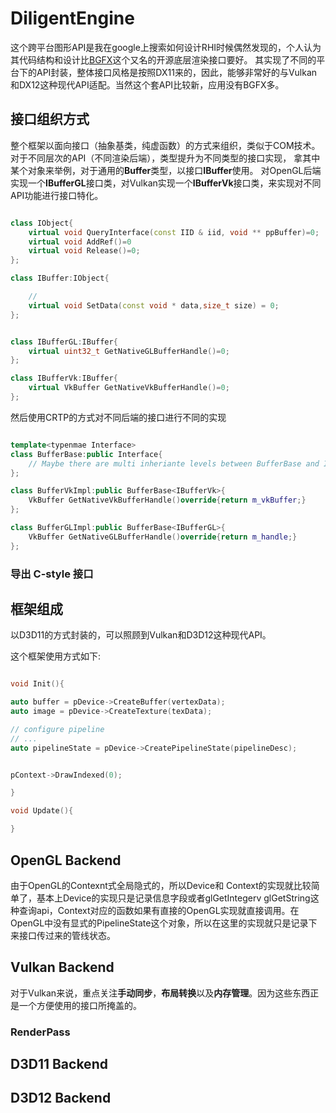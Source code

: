 # DiligentEngine

这个跨平台图形API是我在google上搜索如何设计RHI时候偶然发现的，个人认为其代码结构和设计比[BGFX](https://github.com/bkaradzic/bgfx)这个又名的开源底层渲染接口要好。
其实现了不同的平台下的API封装，整体接口风格是按照DX11来的，因此，能够非常好的与Vulkan和DX12这种现代API适配。当然这个套API比较新，应用没有BGFX多。

## 接口组织方式

整个框架以面向接口（抽象基类，纯虚函数）的方式来组织，类似于COM技术。对于不同层次的API（不同渲染后端），类型提升为不同类型的接口实现，
拿其中某个对象来举例，对于通用的**Buffer**类型，以接口**IBuffer**使用。
对OpenGL后端实现一个**IBufferGL**接口类，对Vulkan实现一个**IBufferVk**接口类，来实现对不同API功能进行接口特化。

```c++

class IObject{
    virtual void QueryInterface(const IID & iid, void ** ppBuffer)=0;
    virtual void AddRef()=0
    virtual void Release()=0;
};

class IBuffer:IObject{

    //
    virtual void SetData(const void * data,size_t size) = 0;
};


class IBufferGL:IBuffer{
    virtual uint32_t GetNativeGLBufferHandle()=0;
};

class IBufferVk:IBuffer{
    virtual VkBuffer GetNativeVkBufferHandle()=0;
};

```

然后使用CRTP的方式对不同后端的接口进行不同的实现

```c++

template<typenmae Interface>
class BufferBase:public Interface{
    // Maybe there are multi inheriante levels between BufferBase and Interface
};

class BufferVkImpl:public BufferBase<IBufferVk>{
    VkBuffer GetNativeVkBufferHandle()override{return m_vkBuffer;}
};

class BufferGLImpl:public BufferBase<IBufferGL>{
    VkBuffer GetNativeGLBufferHandle()override{return m_handle;}
};

```

### 导出 C-style 接口

## 框架组成

以D3D11的方式封装的，可以照顾到Vulkan和D3D12这种现代API。

这个框架使用方式如下:

```c++

void Init(){

auto buffer = pDevice->CreateBuffer(vertexData);
auto image = pDevice->CreateTexture(texData);

// configure pipeline
// ...
auto pipelineState = pDevice->CreatePipelineState(pipelineDesc);


pContext->DrawIndexed(0);

}

void Update(){

}
```

## OpenGL Backend

由于OpenGL的Contexnt式全局隐式的，所以Device和 Context的实现就比较简单了，基本上Device的实现只是记录信息字段或者glGetIntegerv glGetString这种查询api，Context对应的函数如果有直接的OpenGL实现就直接调用。在OpenGL中没有显式的PipelineState这个对象，所以在这里的实现就只是记录下来接口传过来的管线状态。

## Vulkan Backend

对于Vulkan来说，重点关注**手动同步**，**布局转换**以及**内存管理**。因为这些东西正是一个方便使用的接口所掩盖的。

### RenderPass


## D3D11 Backend


## D3D12 Backend